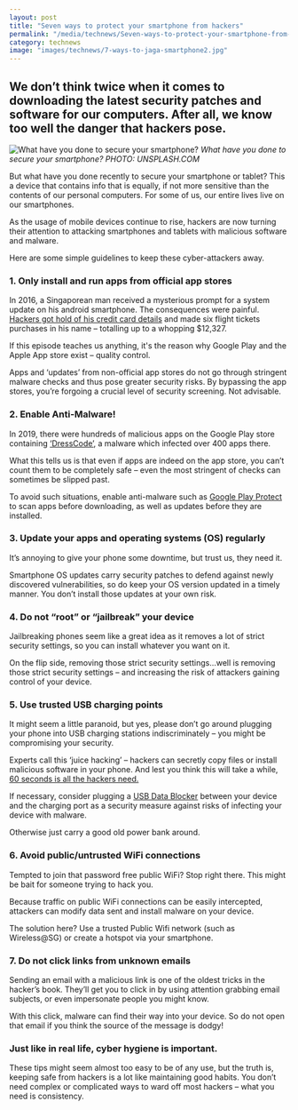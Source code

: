 ```yaml
---
layout: post
title: "Seven ways to protect your smartphone from hackers"
permalink: "/media/technews/Seven-ways-to-protect-your-smartphone-from-hackers"
category: technews
image: "images/technews/7-ways-to-jaga-smartphone2.jpg"
---
```


We don’t think twice when it comes to downloading the latest security patches and software for our computers. After all, we know too well the danger that hackers pose. 
---

![What have you done to secure your smartphone?](/images/technews/7-ways-to-jaga-smartphone2.jpg)
*What have you done to secure your smartphone? PHOTO: UNSPLASH.COM*

But what have you done recently to secure your smartphone or tablet? This a device that contains info that is equally, if not more sensitive than the contents of our personal computers. For some of us, our entire lives live on our smartphones. 

As the usage of mobile devices continue to rise, hackers are now turning their attention to attacking smartphones and tablets with malicious software and malware. 

Here are some simple guidelines to keep these cyber-attackers away. 


### **1. Only install and run apps from official app stores**

In 2016, a Singaporean man received a mysterious prompt for a system update on his android smartphone. The consequences were painful.
[Hackers got hold of his credit card details](https://www.straitstimes.com/singapore/man-in-row-with-bank-over-hacked-phone) and made six flight tickets purchases in his name – totalling up to a whopping $12,327.

If this episode teaches us anything, it's the reason why Google Play and the Apple App store exist – quality control.  

Apps and ‘updates’ from non-official app stores do not go through stringent malware checks and thus pose greater security risks. By bypassing the app stores, you’re forgoing a crucial level of security screening. Not advisable. 

### **2. Enable Anti-Malware!**

In 2019, there were hundreds of malicious apps on the Google Play store containing [‘DressCode’](https://us.norton.com/internetsecurity-emerging-threats-hundreds-of-android-apps-containing-dresscode-malware-hiding-in-google-play-store.html), a malware which infected over 400 apps there. 

What this tells us is that even if apps are indeed on the app store, you can’t count them to be completely safe – even the most stringent of checks can sometimes be slipped past. 

To avoid such situations, enable anti-malware such as [Google Play Protect](https://www.cnet.com/how-to/how-to-check-your-android-phone-for-malicious-apps/) to scan apps before downloading, as well as updates before they are installed.


### **3. Update your apps and operating systems (OS) regularly**

It’s annoying to give your phone some downtime, but trust us, they need it. 

Smartphone OS updates carry security patches to defend against newly discovered vulnerabilities, so do keep your OS version updated in a timely manner. You don’t install those updates at your own risk.

### **4. Do not “root” or “jailbreak” your device**

Jailbreaking phones seem like a great idea as it removes a lot of strict security settings, so you can install whatever you want on it. 

On the flip side, removing those strict security settings...well is removing those strict security settings – and increasing the risk of attackers gaining control of your device. 

### **5. Use trusted USB charging points**
It might seem a little paranoid, but yes, please don’t go around plugging your phone into USB charging stations indiscriminately – you might be compromising your security. 

Experts call this ‘juice hacking’ – hackers can secretly copy files or install malicious software in your phone. And lest you think this will take a while, [60 seconds is all the hackers need.](https://theconversation.com/charging-your-phone-using-a-public-usb-port-beware-of-juice-jacking-130947) 

If necessary, consider plugging a [USB Data Blocker](https://www.pcworld.com/article/3454899/traveling-this-7-gadget-protects-your-phone-from-treacherous-usb-charging-ports.html) between your device and the charging port as a security measure against risks of infecting your device with malware.

Otherwise just carry a good old power bank around.  

### **6. Avoid public/untrusted WiFi connections**

Tempted to join that password free public WiFi? Stop right there. This might be bait for someone trying to hack you.  

Because traffic on public WiFi connections can be easily intercepted, attackers can modify data sent and install malware on your device.

The solution here?  Use a trusted Public Wifi network (such as Wireless@SG) or create a hotspot via your smartphone. 

### **7. Do not click links from unknown emails**

Sending an email with a malicious link is one of the oldest tricks in the hacker’s book. They’ll get you to click in by using attention grabbing email subjects, or even impersonate people you might know.

With this click, malware can find their way into your device. So do not open that email if you think the source of the message is dodgy! 

### **Just like in real life,  cyber hygiene is important.**
These tips might seem almost too easy to be of any use, but the truth is, keeping safe from hackers is a lot like maintaining good habits. You don’t need complex or complicated ways to ward off most hackers – what you need is consistency. 


